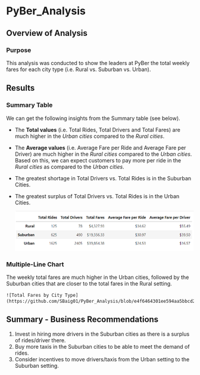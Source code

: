 # PyBer_Analysis

## Overview of Analysis

### Purpose
This analysis was conducted to show the leaders at PyBer the total weekly fares for each city type (i.e. Rural vs. Suburban vs. Urban). 

## Results

### Summary Table

We can get the following insights from the Summary table (see below).
* The **Total values** (i.e. Total Rides, Total Drivers and Total Fares) are much higher in the *Urban cities* compared to the *Rural cities*.
* The **Average values** (i.e. Average Fare per Ride and Average Fare per Driver) are much higher in the *Rural cities* compared to the *Urban cities*. Based on this, we can expect customers to pay more per ride in the *Rural cities* as compared to the *Urban cities*.
* The greatest shortage in Total Drivers vs. Total Rides is in the Suburban Cities.
* The greatest surplus of Total Drivers vs. Total Rides is in the Urban Cities.

  ![PyBer Summary](https://github.com/SBaig01/PyBer_Analysis/blob/bfd1883a3a6ce5f30c5904d0ae10b347a5b7e52b/analysis/PyBer_Summary_df.png)
  
### Multiple-Line Chart

The weekly total fares are much higher in the Urban cities, followed by the Suburban cities that are closer to the total fares in the Rural setting.

    ![Total Fares by City Type](https://github.com/SBaig01/PyBer_Analysis/blob/e4f6464301ee594aa5bbcd23b69ffef1a1ef6fda/analysis/PyBer_fare_summary.png)

## Summary - Business Recommendations 
1. Invest in hiring more drivers in the Suburban cities as there is a surplus of rides/driver there.
2. Buy more taxis in the Suburban cities to be able to meet the demand of rides.
3. Consider incentives to move drivers/taxis from the Urban setting to the Suburban setting.
